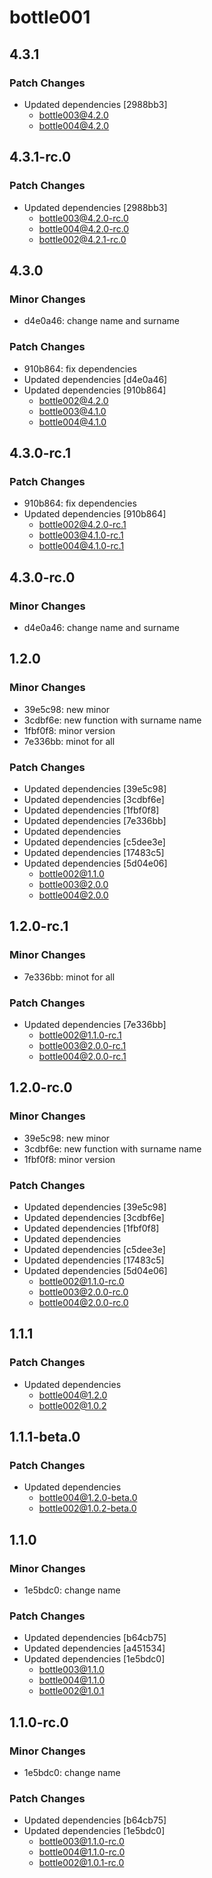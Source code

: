 # bottle001

## 4.3.1

### Patch Changes

- Updated dependencies [2988bb3]
  - bottle003@4.2.0
  - bottle004@4.2.0

## 4.3.1-rc.0

### Patch Changes

- Updated dependencies [2988bb3]
  - bottle003@4.2.0-rc.0
  - bottle004@4.2.0-rc.0
  - bottle002@4.2.1-rc.0

## 4.3.0

### Minor Changes

- d4e0a46: change name and surname

### Patch Changes

- 910b864: fix dependencies
- Updated dependencies [d4e0a46]
- Updated dependencies [910b864]
  - bottle002@4.2.0
  - bottle003@4.1.0
  - bottle004@4.1.0

## 4.3.0-rc.1

### Patch Changes

- 910b864: fix dependencies
- Updated dependencies [910b864]
  - bottle002@4.2.0-rc.1
  - bottle003@4.1.0-rc.1
  - bottle004@4.1.0-rc.1

## 4.3.0-rc.0

### Minor Changes

- d4e0a46: change name and surname

## 1.2.0

### Minor Changes

- 39e5c98: new minor
- 3cdbf6e: new function with surname name
- 1fbf0f8: minor version
- 7e336bb: minot for all

### Patch Changes

- Updated dependencies [39e5c98]
- Updated dependencies [3cdbf6e]
- Updated dependencies [1fbf0f8]
- Updated dependencies [7e336bb]
- Updated dependencies
- Updated dependencies [c5dee3e]
- Updated dependencies [17483c5]
- Updated dependencies [5d04e06]
  - bottle002@1.1.0
  - bottle003@2.0.0
  - bottle004@2.0.0

## 1.2.0-rc.1

### Minor Changes

- 7e336bb: minot for all

### Patch Changes

- Updated dependencies [7e336bb]
  - bottle002@1.1.0-rc.1
  - bottle003@2.0.0-rc.1
  - bottle004@2.0.0-rc.1

## 1.2.0-rc.0

### Minor Changes

- 39e5c98: new minor
- 3cdbf6e: new function with surname name
- 1fbf0f8: minor version

### Patch Changes

- Updated dependencies [39e5c98]
- Updated dependencies [3cdbf6e]
- Updated dependencies [1fbf0f8]
- Updated dependencies
- Updated dependencies [c5dee3e]
- Updated dependencies [17483c5]
- Updated dependencies [5d04e06]
  - bottle002@1.1.0-rc.0
  - bottle003@2.0.0-rc.0
  - bottle004@2.0.0-rc.0

## 1.1.1

### Patch Changes

- Updated dependencies
  - bottle004@1.2.0
  - bottle002@1.0.2

## 1.1.1-beta.0

### Patch Changes

- Updated dependencies
  - bottle004@1.2.0-beta.0
  - bottle002@1.0.2-beta.0

## 1.1.0

### Minor Changes

- 1e5bdc0: change name

### Patch Changes

- Updated dependencies [b64cb75]
- Updated dependencies [a451534]
- Updated dependencies [1e5bdc0]
  - bottle003@1.1.0
  - bottle004@1.1.0
  - bottle002@1.0.1

## 1.1.0-rc.0

### Minor Changes

- 1e5bdc0: change name

### Patch Changes

- Updated dependencies [b64cb75]
- Updated dependencies [1e5bdc0]
  - bottle003@1.1.0-rc.0
  - bottle004@1.1.0-rc.0
  - bottle002@1.0.1-rc.0
